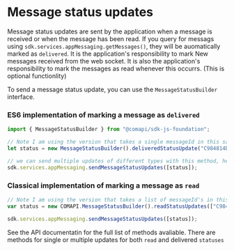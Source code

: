 # Message status updates

Message status updates are sent by the application when a message is received or when the message has been read.
If you query for messags using `sdk.services.appMessaging.getMessages()`, they will be auomatically marked as `delivered`. 
It is the application's responsibility to mark New messages received from the web socket. 
It is also the application's responsibility to mark the messages as read whenever this occurrs. (This is optional functionlity)


To send a message status update, you can use the `MessageStatusBuilder` interface.

### ES6 implementation of marking a message as `delivered`
```javascript
import { MessageStatusBuilder } from "@comapi/sdk-js-foundation";

// Note I am using the version that takes a single messageId in this sample
let status = new MessageStatusBuilder().deliveredStatusUpdate("C984814D-B714-4DC8-8DFF-33C29082ACEA");

// we can send multiple updates of different types with this method, hence the array ...
sdk.services.appMessaging.sendMessageStatusUpdates([status]);
```

### Classical implementation of marking a message as `read`
```javascript
// Note I am using the version that takes a list of messageId's in this sample
var status = new COMAPI.MessageStatusBuilder().readStatusUpdates(["C984814D-B714-4DC8-8DFF-33C29082ACEA", "88E43FA4-9705-44F5-8DE6-4B9DD5E46DF3"]);

sdk.services.appMessaging.sendMessageStatusUpdates([status]);
```

See the API documentatin for the full list of methods avaliable. There are methods for single or multiple updates for both `read` and delivered `statuses`
